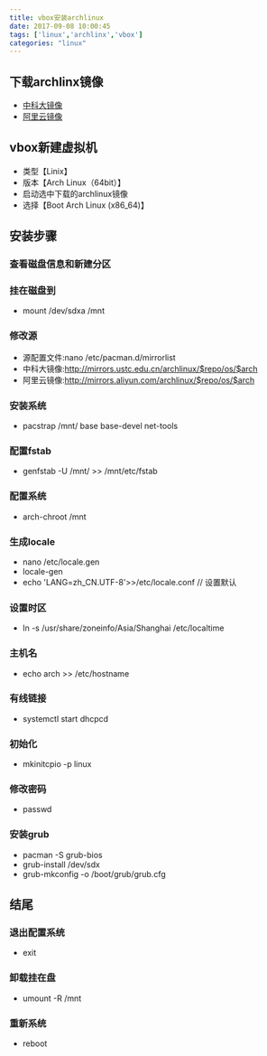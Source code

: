 ```yaml
---
title: vbox安装archlinux
date: 2017-09-08 10:00:45
tags: ['linux','archlinx','vbox']
categories: "linux"
---
```


## 下载archlinx镜像
 * [中科大镜像](http://mirrors.ustc.edu.cn/archlinux/iso/)
 * [阿里云镜像](http://mirrors.aliyun.com/archlinux/iso/)

## vbox新建虚拟机
 * 类型【Linix】
 * 版本【Arch Linux（64bit）】
 * 启动选中下载的archlinux镜像
 * 选择【Boot Arch Linux (x86_64)】

## 安装步骤

### 查看磁盘信息和新建分区

### 挂在磁盘到
 * mount /dev/sdxa /mnt

### 修改源
 * 源配置文件:nano /etc/pacman.d/mirrorlist
 * 中科大镜像:http://mirrors.ustc.edu.cn/archlinux/$repo/os/$arch
 * 阿里云镜像:http://mirrors.aliyun.com/archlinux/$repo/os/$arch

### 安装系统
 * pacstrap /mnt/ base base-devel net-tools

### 配置fstab
 * genfstab -U /mnt/ >> /mnt/etc/fstab

### 配置系统
 * arch-chroot /mnt

### 生成locale
 * nano /etc/locale.gen
 * locale-gen
 * echo 'LANG=zh_CN.UTF-8'>>/etc/locale.conf // 设置默认

### 设置时区
 * ln -s /usr/share/zoneinfo/Asia/Shanghai /etc/localtime

### 主机名
 * echo arch >> /etc/hostname

### 有线链接
 * systemctl start dhcpcd

### 初始化
 * mkinitcpio -p linux

### 修改密码
 * passwd

### 安装grub
 * pacman -S grub-bios
 * grub-install /dev/sdx
 * grub-mkconfig -o /boot/grub/grub.cfg

## 结尾

### 退出配置系统
 * exit

### 卸载挂在盘
 * umount -R /mnt

### 重新系统
 * reboot
